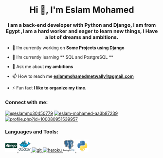 <h1 align="center">Hi 👋, I'm Eslam Mohamed</h1>
<h3 align="center">I am a back-end developer with Python and Django, I am from Egypt ,I am a hard worker and eager to learn new things, I Have a lot of dreams and ambitions.</h3>

- 🔭 I’m currently working on **Some Projects using Django**

- 🌱 I’m currently learning ** SQL and PostgreSQL **

- 💬 Ask me about **my ambitions**

- 📫 How to reach me **eslammohamedmetwally1@gmail.com**

- ⚡ Fun fact **I like to organize my time.**

<h3 align="left">Connect with me:</h3>
<p align="left">
<a href="https://twitter.com/@eslammo30450779" target="blank"><img align="center" src="https://raw.githubusercontent.com/rahuldkjain/github-profile-readme-generator/master/src/images/icons/Social/twitter.svg" alt="@eslammo30450779" height="30" width="40" /></a>
<a href="https://linkedin.com/in/eslam-mohamed-aa3b87239" target="blank"><img align="center" src="https://raw.githubusercontent.com/rahuldkjain/github-profile-readme-generator/master/src/images/icons/Social/linked-in-alt.svg" alt="eslam-mohamed-aa3b87239" height="30" width="40" /></a>
<a href="https://fb.com/profile.php?id=100080951539957" target="blank"><img align="center" src="https://raw.githubusercontent.com/rahuldkjain/github-profile-readme-generator/master/src/images/icons/Social/facebook.svg" alt="profile.php?id=100080951539957" height="30" width="40" /></a>
</p>

<h3 align="left">Languages and Tools:</h3>
<p align="left"> <a href="https://www.djangoproject.com/" target="_blank" rel="noreferrer"> <img src="https://raw.githubusercontent.com/devicons/devicon/master/icons/django/django-original.svg" alt="django" width="40" height="40"/> </a> <a href="https://www.docker.com/" target="_blank" rel="noreferrer"> <img src="https://raw.githubusercontent.com/devicons/devicon/master/icons/docker/docker-original-wordmark.svg" alt="docker" width="40" height="40"/> </a> <a href="https://git-scm.com/" target="_blank" rel="noreferrer"> <img src="https://www.vectorlogo.zone/logos/git-scm/git-scm-icon.svg" alt="git" width="40" height="40"/> </a> <a href="https://heroku.com" target="_blank" rel="noreferrer"> <img src="https://www.vectorlogo.zone/logos/heroku/heroku-icon.svg" alt="heroku" width="40" height="40"/> </a>  <a href="https://www.postgresql.org" target="_blank" rel="noreferrer"> <img src="https://raw.githubusercontent.com/devicons/devicon/master/icons/postgresql/postgresql-original-wordmark.svg" alt="postgresql" width="40" height="40"/> </a> <a href="https://www.python.org" target="_blank" rel="noreferrer"> <img src="https://raw.githubusercontent.com/devicons/devicon/master/icons/python/python-original.svg" alt="python" width="40" height="40"/> </a> </p>

